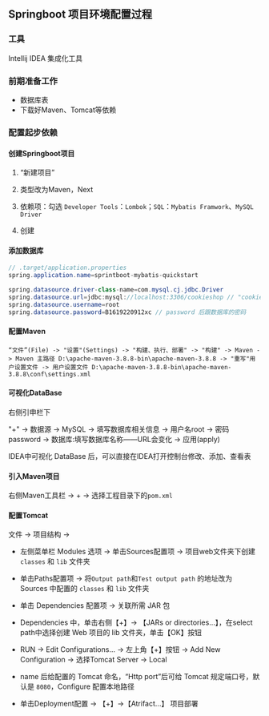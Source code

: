 ## Springboot 项目环境配置过程

### 工具
Intellij IDEA 集成化工具

### 前期准备工作
+ 数据库表
+ 下载好Maven、Tomcat等依赖

### 配置起步依赖

#### 创建Springboot项目
1. “新建项目”

2. 类型改为Maven，Next
3. 依赖项：勾选 `Developer Tools`：`Lombok`；`SQL`：`Mybatis Framwork`、`MySQL Driver`
4. 创建
   
#### 添加数据库
``` java
// .target/application.properties
spring.application.name=sprintboot-mybatis-quickstart

spring.datasource.driver-class-name=com.mysql.cj.jdbc.Driver
spring.datasource.url=jdbc:mysql://localhost:3306/cookieshop // "cookieshop"替换为数据库中的数据库名称，localhost表示主机，3306表示数据库运行的端口
spring.datasource.username=root
spring.datasource.password=B1619220912xc // password 后跟数据库的密码
```

#### 配置Maven
```
“文件”(File) -> "设置"(Settings) -> "构建、执行、部署" -> "构建" -> Maven -> Maven 主路径 D:\apache-maven-3.8.8-bin\apache-maven-3.8.8 -> "重写"用户设置文件 -> 用户设置文件 D:\apache-maven-3.8.8-bin\apache-maven-3.8.8\conf\settings.xml
```
#### 可视化DataBase
右侧引申栏下

"+" -> 数据源 -> MySQL -> 填写数据库相关信息 -> 用户名root -> 密码password -> 数据库:填写数据库名称——URL会变化 -> 应用(apply)

IDEA中可视化 DataBase 后，可以直接在IDEA打开控制台修改、添加、查看表

#### 引入Maven项目

右侧Maven工具栏 -> + -> 选择工程目录下的`pom.xml`

#### 配置Tomcat

文件 -> 项目结构 -> 
+ 左侧菜单栏 Modules 选项 -> 单击Sources配置项 -> 项目web文件夹下创建 `classes` 和 `lib` 文件夹 
  
+ 单击Paths配置项 -> 将`Output path`和`Test output path` 的地址改为 Sources 中配置的 `classes` 和 `lib` 文件夹
+ 单击 Dependencies 配置项 -> 关联所需 JAR 包
+ Dependencies 中，单击右侧【+】-> 【JARs or directories...】，在select path中选择创建 Web 项目的 lib 文件夹，单击【OK】按钮
+ RUN -> Edit Configurations... -> 左上角【+】按钮 -> Add New Configuration -> 选择Tomcat Server -> Local
+ name 后给配置的 Tomcat 命名，“Http port”后可给 Tomcat 规定端口号，默认是 `8080`，Configure 配置本地路径
+ 单击Deployment配置 -> 【+】->【Atrifact...】 项目部署
